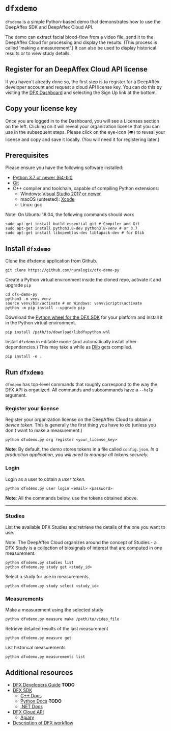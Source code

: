 # `dfxdemo`

`dfxdemo` is a simple Python-based demo that demonstrates how to use the
DeepAffex SDK and DeepAffex Cloud API.

The demo can extract facial blood-flow from a video file, send it to the
DeepAffex Cloud for processing and display the results. (This process is called
'making a measurement'.) It can also be used to display historical results or
to view study details.

## Register for an DeepAffex Cloud API license

If you haven't already done so, the first step is to register for a DeepAffex
developer account and request a cloud API license key. You can do this by
visiting the [DFX Dashboard](https://dashboard.deepaffex.ai/) and selecting the
Sign Up link at the bottom.

## Copy your license key

Once you are logged in to the Dashboard, you will see a Licenses section on the
left. Clicking on it will reveal your organization license that you can use in
the subsequent steps. Please click on the eye-icon (👁️) to reveal your
license and copy and save it locally. (You will need it for registering later.)

## Prerequisites

Please ensure you have the following software installed:

* [Python 3.7 or newer (64-bit)](https://www.python.org/)
* [Git](https://git-scm.com/)
* C++ compiler and toolchain, capable of compiling Python extensions:
  * Windows: [Visual Studio 2017 or newer](https://visualstudio.microsoft.com/)
  * macOS (untested): [Xcode](https://developer.apple.com/xcode/)
  * Linux: gcc

Note: On Ubuntu 18.04, the following commands should work

```shell
sudo apt-get install build-essential git # Compiler and Git
sudo apt-get install python3.8-dev python3.8-venv # or 3.7
sudo apt-get install libopenblas-dev liblapack-dev # for Dlib
```

## Install `dfxdemo`

Clone the dfxdemo application from Github.

```shell
git clone https://github.com/nuralogix/dfx-demo-py
```

Create a Python virtual environment inside the cloned repo, activate it and
upgrade `pip`

  ```shell
  cd dfx-demo-py
  python3 -m venv venv
  source venv/bin/activate # on Windows: venv\Scripts\activate
  python -m pip install --upgrade pip
  ```

Download the [Python wheel for the DFX SDK](https://deepaffex.ai/developers-sdk)
for your platform and install it in the Python virtual environment.

```shell
pip install /path/to/download/libdfxpython.whl
```

Install `dfxdemo` in editable mode (and automatically install other
dependencies.) This may take a while as [Dlib](http://dlib.net/) gets compiled.

```shell
pip install -e .
```

## Run `dfxdemo`

`dfxdemo` has top-level commands that roughly correspond to the way the DFX API
is organized. All commands and subcommands have a `--help` argument.

### Register your license

Register your organization license on the DeepAffex Cloud to obtain a *device
token*. This is generally the first thing you have to do (unless you don't want
to make a measurement.)

```shell
python dfxdemo.py org register <your_license_key>
```

**Note**: By default, the demo stores tokens in a file called `config.json`.
*In a production application, you will need to manage all tokens securely.*

### Login

Login as a user to obtain a *user token*.

```shell
python dfxdemo.py user login <email> <password>
```

**Note**: All the commands below, use the tokens obtained above.

---

### Studies

List the available DFX Studies and retrieve the details of the one you want to
use.

Note: The DeepAffex Cloud organizes around the concept of Studies - a DFX
Study is a collection of biosignals of interest that are computed in one
measurement.

```shell
python dfxdemo.py studies list
python dfxdemo.py study get <study_id>
```

Select a study for use in measurements.

```shell
python dfxdemo.py study select <study_id>
```

### Measurements

Make a measurement using the selected study

   ```shell
   python dfxdemo.py measure make /path/to/video_file
   ```

Retrieve detailed results of the last measurement

```shell
python dfxdemo.py measure get
```

List historical measurements

```shell
python dfxdemo.py measurements list
```

## Additional resources

* [DFX Developers Guide](http://docs.deepaffex.ai/developers/index.html) **TODO**
* [DFX SDK](https://deepaffex.ai/developers-sdk)
  * [C++ Docs](http://docs.deepaffex.ai/c/index.html)
  * [Python Docs](http://docs.deepaffex.ai/python/index.html) **TODO**
  * [.NET Docs](http://docs.deepaffex.ai/dotnet/index.html)
* [DFX Cloud API](https://deepaffex.ai/developers-api)
  * [Apiary](https://dfxapiversion10.docs.apiary.io/)
* [Description of DFX workflow](https://github.com/nuralogix/dfx-e2e-demo-python/blob/master/dfxexample.md)

